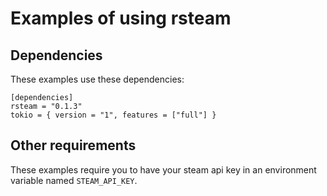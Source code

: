 # Examples of using rsteam

## Dependencies

These examples use these dependencies:
```
[dependencies]
rsteam = "0.1.3"
tokio = { version = "1", features = ["full"] }
``` 

## Other requirements

These examples require you to have your steam api key in an environment variable named `STEAM_API_KEY`.